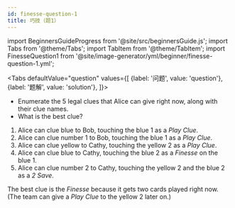 ```yaml
---
id: finesse-question-1
title: 巧技（题1）
---
```


import BeginnersGuideProgress from '@site/src/beginnersGuide.js';
import Tabs from '@theme/Tabs';
import TabItem from '@theme/TabItem';
import FinesseQuestion1 from '@site/image-generator/yml/beginner/finesse-question-1.yml';

<BeginnersGuideProgress id="finesse-question-1" />

<!-- lint disable no-undefined-references -->

<Tabs
  defaultValue="question"
  values={[
    {label: '问题', value: 'question'},
    {label: '题解', value: 'solution'},
  ]}>
<TabItem value="question">

- Enumerate the 5 legal clues that Alice can give right now, along with their clue names.
- What is the best clue?

</TabItem>
<TabItem value="solution">

1. Alice can clue blue to Bob, touching the blue 1 as a *Play Clue*.
1. Alice can clue number 1 to Bob, touching the blue 1 as a *Play Clue*.
1. Alice can clue yellow to Cathy, touching the yellow 2 as a *Play Clue*.
1. Alice can clue blue to Cathy, touching the blue 2 as a *Finesse* on the blue 1.
1. Alice can clue number 2 to Cathy, touching the yellow 2 and the blue 2 as a *2 Save*.

The best clue is the *Finesse* because it gets two cards played right now. (The team can give a *Play Clue* to the yellow 2 later on.)

</TabItem>
</Tabs>

<FinesseQuestion1 />
